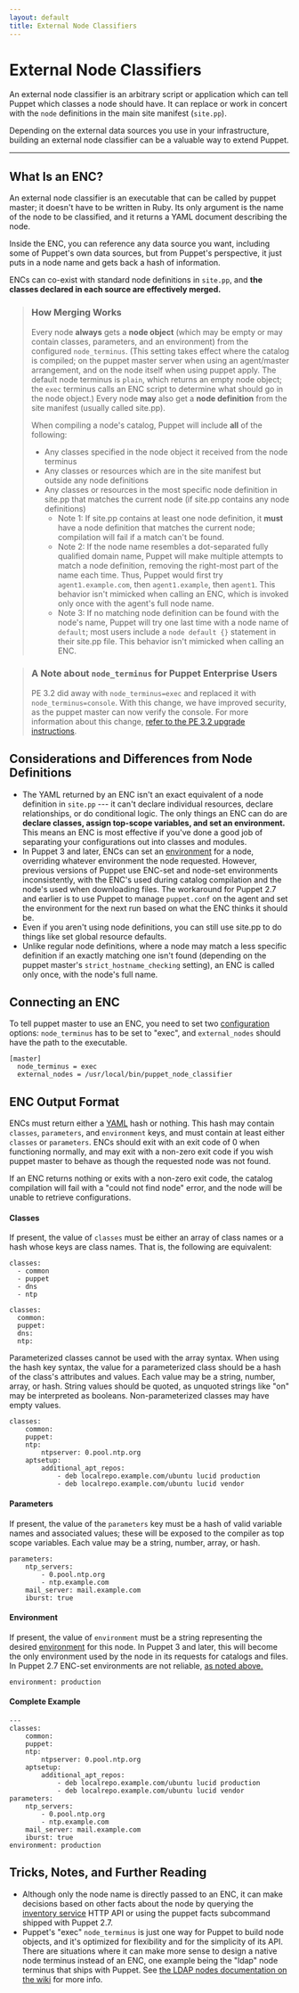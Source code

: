 ```yaml
---
layout: default
title: External Node Classifiers
---
```


[environment]: /puppet/latest/reference/environments.html

External Node Classifiers
==============

An external node classifier is an arbitrary script or application which can tell Puppet which classes a node should have. It can replace or work in concert with the `node` definitions in the main site manifest (`site.pp`).

Depending on the external data sources you use in your infrastructure, building an external node classifier can be a valuable way to extend Puppet.

* * *

What Is an ENC?
---------------

An external node classifier is an executable that can be called by puppet master; it doesn't have to be written in Ruby. Its only argument is the name of the node to be classified, and it returns a YAML document describing the node.

Inside the ENC, you can reference any data source you want, including some of Puppet's own data sources, but from Puppet's perspective, it just puts in a node name and gets back a hash of information.

ENCs can co-exist with standard node definitions in `site.pp`, and **the classes declared in each source are effectively merged.**

> ### How Merging Works
>
> Every node **always** gets a **node object** (which may be empty or may contain classes, parameters, and an environment) from the configured `node_terminus`. (This setting takes effect where the catalog is compiled; on the puppet master server when using an agent/master arrangement, and on the node itself when using puppet apply. The default node terminus is `plain`, which returns an empty node object; the `exec` terminus calls an ENC script to determine what should go in the node object.) Every node **may** also get a **node definition** from the site manifest (usually called site.pp).
>
> When compiling a node's catalog, Puppet will include **all** of the following:
>
> * Any classes specified in the node object it received from the node terminus
> * Any classes or resources which are in the site manifest but outside any node definitions
> * Any classes or resources in the most specific node definition in site.pp that matches the current node (if site.pp contains any node definitions)
>     * Note 1: If site.pp contains at least one node definition, it **must** have a node definition that matches the current node; compilation will fail if a match can't be found.
>     * Note 2: If the node name resembles a dot-separated fully qualified domain name, Puppet will make multiple attempts to match a node definition, removing the right-most part of the name each time. Thus, Puppet would first try `agent1.example.com`, then `agent1.example`, then `agent1`. This behavior isn't mimicked when calling an ENC, which is invoked only once with the agent's full node name.
>     * Note 3: If no matching node definition can be found with the node's name, Puppet will try one last time with a node name of `default`; most users include a `node default {}` statement in their site.pp file. This behavior isn't mimicked when calling an ENC.

> ### A Note about `node_terminus` for Puppet Enterprise Users
>
> PE 3.2 did away with `node_terminus=exec` and replaced it with `node_terminus=console`. With this change, we have improved security, as the puppet master can now verify the console. For more information about this change, [refer to the PE 3.2 upgrade instructions](/pe/3.2/install_upgrading.html#important-notes-and-warnings).

Considerations and Differences from Node Definitions
-----

[above]: #considerations-and-differences-from-node-definitions

* The YAML returned by an ENC isn't an exact equivalent of a node definition in `site.pp` --- it can't declare individual resources, declare relationships, or do conditional logic. The only things an ENC can do are **declare classes, assign top-scope variables, and set an environment.** This means an ENC is most effective if you've done a good job of separating your configurations out into classes and modules.
* In Puppet 3 and later, ENCs can set an [environment][] for a node,  overriding whatever environment the node requested. However, previous versions of Puppet use ENC-set and node-set environments inconsistently, with the ENC's used during catalog compilation and the node's used when downloading files. The workaround for Puppet 2.7 and earlier is to use Puppet to manage `puppet.conf` on the agent and set the environment for the next run based on what the ENC thinks it should be.
* Even if you aren't using node definitions, you can still use site.pp to do things like set global resource defaults.
* Unlike regular node definitions, where a node may match a less specific definition if an exactly matching one isn't found (depending on the puppet master's `strict_hostname_checking` setting), an ENC is called only once, with the node's full name.


Connecting an ENC
-----------------

To tell puppet master to use an ENC, you need to set two [configuration](./configuring.html) options: `node_terminus` has to be set to "exec", and `external_nodes` should have the path to the executable.

    [master]
      node_terminus = exec
      external_nodes = /usr/local/bin/puppet_node_classifier


ENC Output Format
-----------------

ENCs must return either a [YAML](http://www.yaml.org) hash or nothing. This hash may contain `classes`, `parameters`, and `environment` keys, and must contain at least either `classes` or `parameters`. ENCs should exit with an exit code of 0 when functioning normally, and may exit with a non-zero exit code if you wish puppet master to behave as though the requested node was not found.

If an ENC returns nothing or exits with a non-zero exit code, the catalog compilation will fail with a "could not find node" error, and the node will be unable to retrieve configurations.

#### Classes

If present, the value of `classes` must be either an array of class names or a hash whose keys are class names. That is, the following are equivalent:

    classes:
      - common
      - puppet
      - dns
      - ntp

    classes:
      common:
      puppet:
      dns:
      ntp:

Parameterized classes cannot be used with the array syntax. When using the hash key syntax, the value for a parameterized class should be a hash of the class's attributes and values. Each value may be a string, number, array, or hash. String values should be quoted, as unquoted strings like "on" may be interpreted as booleans. Non-parameterized classes may have empty values.

    classes:
        common:
        puppet:
        ntp:
            ntpserver: 0.pool.ntp.org
        aptsetup:
            additional_apt_repos:
                - deb localrepo.example.com/ubuntu lucid production
                - deb localrepo.example.com/ubuntu lucid vendor

#### Parameters

If present, the value of the `parameters` key must be a hash of valid variable names and associated values; these will be exposed to the compiler as top scope variables. Each value may be a string, number, array, or hash.

    parameters:
        ntp_servers:
            - 0.pool.ntp.org
            - ntp.example.com
        mail_server: mail.example.com
        iburst: true


#### Environment

If present, the value of `environment` must be a string representing the desired [environment][] for this node. In Puppet 3 and later, this will become the only environment used by the node in its requests for catalogs and files. In Puppet 2.7 ENC-set environments are not reliable, [as noted above.][above]

    environment: production

#### Complete Example

    ---
    classes:
        common:
        puppet:
        ntp:
            ntpserver: 0.pool.ntp.org
        aptsetup:
            additional_apt_repos:
                - deb localrepo.example.com/ubuntu lucid production
                - deb localrepo.example.com/ubuntu lucid vendor
    parameters:
        ntp_servers:
            - 0.pool.ntp.org
            - ntp.example.com
        mail_server: mail.example.com
        iburst: true
    environment: production

Tricks, Notes, and Further Reading
----------------------------------

* Although only the node name is directly passed to an ENC, it can make decisions based on other facts about the node by querying the [inventory service](./inventory_service.html) HTTP API or using the puppet facts subcommand shipped with Puppet 2.7.
* Puppet's "exec" `node_terminus` is just one way for Puppet to build node objects, and it's optimized for flexibility and for the simplicity of its API. There are situations where it can make more sense to design a native node terminus instead of an ENC, one example being the "ldap" node terminus that ships with Puppet. See [the LDAP nodes documentation on the wiki](http://projects.puppetlabs.com/projects/puppet/wiki/LDAP_Nodes) for more info.
